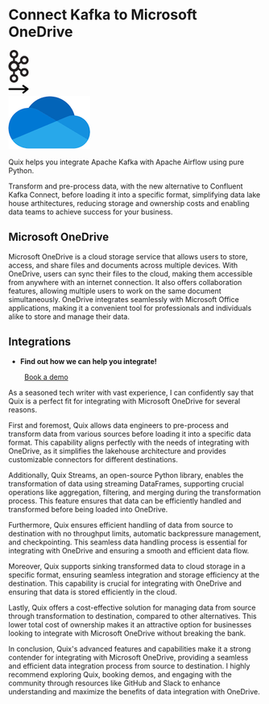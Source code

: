 # Connect Kafka to Microsoft OneDrive

<div class="connect-images cards blog-grid-card" markdown>
<div>
<img src="../images/kafka_logo.png" width="40px" />
</div>
<div>
<img src="../images/arrow.svg" width="40px" />
</div>
<div>
<img src="./images/microsoft-onedrive_1.jpg" />
</div>
</div>

Quix helps you integrate Apache Kafka with Apache Airflow using pure Python.

Transform and pre-process data, with the new alternative to Confluent Kafka Connect, before loading it into a specific format, simplifying data lake house arthitectures, reducing storage and ownership costs and enabling data teams to achieve success for your business.

## Microsoft OneDrive

Microsoft OneDrive is a cloud storage service that allows users to store, access, and share files and documents across multiple devices. With OneDrive, users can sync their files to the cloud, making them accessible from anywhere with an internet connection. It also offers collaboration features, allowing multiple users to work on the same document simultaneously. OneDrive integrates seamlessly with Microsoft Office applications, making it a convenient tool for professionals and individuals alike to store and manage their data.

## Integrations

<div class="grid cards" markdown>

- __Find out how we can help you integrate!__

    <a class="md-button md-button--primary" href="https://share.hsforms.com/1iW0TmZzKQMChk0lxd_tGiw4yjw2?__hstc=175542013.2303933fbd746c0ac86d9ccbe9bc9100.1728383268831.1729603416735.1729620918855.31&__hssc=175542013.1.1729620918855&__hsfp=2132701734" target="_blank" style="margin:.5rem;">Book a demo</a>

</div>


As a seasoned tech writer with vast experience, I can confidently say that Quix is a perfect fit for integrating with Microsoft OneDrive for several reasons. 

First and foremost, Quix allows data engineers to pre-process and transform data from various sources before loading it into a specific data format. This capability aligns perfectly with the needs of integrating with OneDrive, as it simplifies the lakehouse architecture and provides customizable connectors for different destinations.

Additionally, Quix Streams, an open-source Python library, enables the transformation of data using streaming DataFrames, supporting crucial operations like aggregation, filtering, and merging during the transformation process. This feature ensures that data can be efficiently handled and transformed before being loaded into OneDrive.

Furthermore, Quix ensures efficient handling of data from source to destination with no throughput limits, automatic backpressure management, and checkpointing. This seamless data handling process is essential for integrating with OneDrive and ensuring a smooth and efficient data flow.

Moreover, Quix supports sinking transformed data to cloud storage in a specific format, ensuring seamless integration and storage efficiency at the destination. This capability is crucial for integrating with OneDrive and ensuring that data is stored efficiently in the cloud.

Lastly, Quix offers a cost-effective solution for managing data from source through transformation to destination, compared to other alternatives. This lower total cost of ownership makes it an attractive option for businesses looking to integrate with Microsoft OneDrive without breaking the bank.

In conclusion, Quix's advanced features and capabilities make it a strong contender for integrating with Microsoft OneDrive, providing a seamless and efficient data integration process from source to destination. I highly recommend exploring Quix, booking demos, and engaging with the community through resources like GitHub and Slack to enhance understanding and maximize the benefits of data integration with OneDrive.

